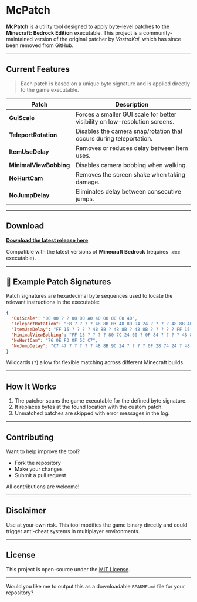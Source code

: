 # McPatch

**McPatch** is a utility tool designed to apply byte-level patches to the **Minecraft: Bedrock Edition** executable. This project is a community-maintained version of the original patcher by *VastraKai*, which has since been removed from GitHub.

---

## Current Features

> Each patch is based on a unique byte signature and is applied directly to the game executable.

| Patch                  | Description                                                                 |
|------------------------|-----------------------------------------------------------------------------|
| **GuiScale**           | Forces a smaller GUI scale for better visibility on low-resolution screens. |
| **TeleportRotation**   | Disables the camera snap/rotation that occurs during teleportation.         |
| **ItemUseDelay**       | Removes or reduces delay between item uses.                                 |
| **MinimalViewBobbing** | Disables camera bobbing when walking.                                       |
| **NoHurtCam**          | Removes the screen shake when taking damage.                                |
| **NoJumpDelay**        | Eliminates delay between consecutive jumps.                                 |

---

## Download

 [**Download the latest release here**](https://github.com/Zwuiix-cmd/McPatch/releases/download/latest/McPatch.exe)

Compatible with the latest versions of **Minecraft Bedrock** (requires `.exe` executable).

---

## 🔧 Example Patch Signatures

Patch signatures are hexadecimal byte sequences used to locate the relevant instructions in the executable:

```json
{
  "GuiScale": "00 00 ? ? 00 00 A0 40 00 00 C0 40",
  "TeleportRotation": "E8 ? ? ? ? 48 8B 03 48 8D 94 24 ? ? ? ? 48 8B 4B",
  "ItemUseDelay": "FF 15 ? ? ? ? 48 8B ? 48 8B ? 48 8B ? ? ? ? ? FF 15 ? ? ? ? 32 DB",
  "MinimalViewBobbing": "FF 15 ? ? ? ? 80 7C 24 60 ? 0F 84 ? ? ? ? 48 89",
  "NoHurtCam": "76 0E F3 0F 5C C7",
  "NoJumpDelay": "C7 47 ? ? ? ? ? 48 8B 9C 24 ? ? ? ? 0F 28 74 24 ? 48 81 C4"
}
```

Wildcards (`?`) allow for flexible matching across different Minecraft builds.

---

## How It Works

1. The patcher scans the game executable for the defined byte signature.
2. It replaces bytes at the found location with the custom patch.
3. Unmatched patches are skipped with error messages in the log.

---

## Contributing

Want to help improve the tool?

* Fork the repository
* Make your changes
* Submit a pull request

All contributions are welcome!

---

##  Disclaimer

Use at your own risk.
This tool modifies the game binary directly and could trigger anti-cheat systems in multiplayer environments.

---

## License

This project is open-source under the [MIT License](https://opensource.org/licenses/MIT).

---

Would you like me to output this as a downloadable `README.md` file for your repository?
